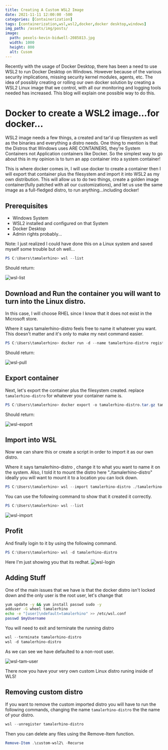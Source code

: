 ```yaml
---
title: Creating A Custom WSL2 Image
date: 2021-11-11 12:00:00 -500
categories: [Containerization]
tags: [containerization,wsl,wsl2,docker,docker desktop,windows]
img_path: /assets/img/posts/
image:
  path: pexels-kevin-bidwell-2085813.jpg
  width: 1000
  height: 800
  alt: Cusom
---
```


Recently with the usage of Docker Desktop, there has been a need to use WSL2 to run Docker Desktop on Windows. However because of the various security implications, missing security kernel modules, agents, etc. The idea of possibly creating or rolling our own docker solution by creating a WSL2 Linux image that we control, with all our monitoring and logging tools needed has increased. This blog will explain one possible way to do this.

# Docker to create a WSL2 image...for docker...
WSL2 image needs a few things, a created and tar'd up filesystem as well as the binaries and everything a distro needs. One thing to mention is that the Distros that Windows uses ARE CONTAINERS, they're System Containers not Application containers like Docker. So the simplest way to go about this in my opinion is to turn an app container into a system container!

This is where docker comes in, I will use docker to create a container then I will export that container plus the filesystem and import it into WSL2 as my own distribution. This will allow us to do two things, create a golden image container(fully patched with all our customizations), and let us use the same image as a full-fledged distro, to run anything...including docker!

## Prerequisites 
- Windows System
- WSL2 installed and configured on that System
- Docker Desktop 
- Admin rights probably...

Note: I just realized I could have done this on a Linux system and saved myself some trouble but oh well...

```powershell
PS C:\Users\tamalerhino> wsl --list
```
Should return:

![wsl-list](/wsl-list.png)

## Download and Run the container you will want to turn into the Linux distro.
In this case, I will choose RHEL since I know that it does not exist in the Microsoft store.

Where it says tamalerhino-distro feels free to name it whatever you want. This doesn't matter and it's only to make my next command easier.
```powershell
PS C:\Users\tamalerhino> docker run -d --name tamalerhino-distro registry.access.redhat.com/ubi8/ubi-init
```
Should return:

![wsl-pull](/pull-rh8.png)


## Export container
Next, let's export the container plus the filesystem created. replace `tamalerhino-distro` for whatever your container name is.
```powershell
PS C:\Users\tamalerhino> docker export -o tamalerhino-distro.tar.gz tamalerhino-distro
```
Should return:

![wsl-export](/export-rh8.png)

## Import into WSL
Now we can share this or create a script in order to import it as our own distro.

Where it says tamalerhino-distro , change it to what you want to name it on the system. Also, I told it to mount the distro here "./tamalerhino-distro" ideally you will want to mount it to a location you can lock down.
```powershell
PS C:\Users\tamalerhino> wsl --import tamalerhino-distro ./tamalerhino-distro .\tamalerhino-distro.tar.gz
```
You can use the following command to show that it created it correctly. 
```powershell
PS C:\Users\tamalerhino> wsl --list
```

![wsl-import](/import-wsl-image.png)

## Profit
And finally login to it by using the following command.
```powershell
PS C:\Users\tamalerhino> wsl -d tamalerhino-distro
```
Here I'm just showing you that its redhat.
![wsl-login](/login-wsl-tam.png)

## Adding Stuff
One of the main issues that we have is that the docker distro isn't locked down and the only user is the root user, let's change that
```bash
yum update -y && yum install passwd sudo -y
adduser -G wheel tamalerhino
echo -e "[user]\ndefault=tamalerhino" >> /etc/wsl.conf
passwd $myUsername
```
You will need to exit and terminate the running distro
```powershell
wsl --terminate tamalerhino-distro
wsl -d tamalerhino-distro
```
As we can see we have defaulted to a non-root user.

![wsl-tam-user](/wsl-tam-user.png)

There now you have your very own custom Linux distro runing inside of WLS!

## Removing custom distro
If you want to remove the custom imported distro you will have to run the following commands, changing the name `tamalerhino-distro` the the name of your distro.

```powershell
wsl --unregister tamalerhino-distro
```
Then you can delete any files using the Remove-Item function.
```powershell
Remove-Item .\custom-wsl2\ -Recurse
```